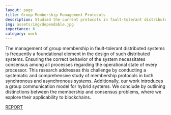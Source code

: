 ```yaml
---
layout: page
title: Group Membership Management Protocols
description: Studied the current protocols in fault-tolerant distributed systems. Synchronous, asynchronous and hybrids
img: assets/img/dependable.jpg
importance: 6
category: work
---
```

The management of group membership in fault-tolerant distributed systems is frequently a foundational element in the design of such distributed systems. Ensuring the correct behavior of the system necessitates consensus among all processes regarding the operational state of every processor. This research addresses this challenge by conducting a systematic and comprehensive study of membership protocols in both synchronous and asynchronous systems. Additionally, our work introduces a group communication model for hybrid systems. We conclude by outlining distinctions between the membership and consensus problems, where we explore their applicability to blockchains.

[REPORT](https://drive.google.com/file/d/1EiDI9edAdtn4iNgm6UNu9EtVpIhqP8fG/view)